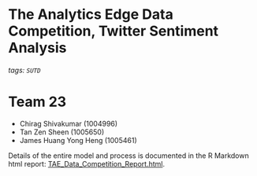 # The Analytics Edge Data Competition, Twitter Sentiment Analysis
 
###### tags: `SUTD`

# Team 23
- Chirag Shivakumar (1004996)
- Tan Zen Sheen (1005650)
- James Huang Yong Heng (1005461)

Details of the entire model and process is documented in the R Markdown html report: [TAE_Data_Competition_Report.html](/TAE_Data_Competition_Report.html).
